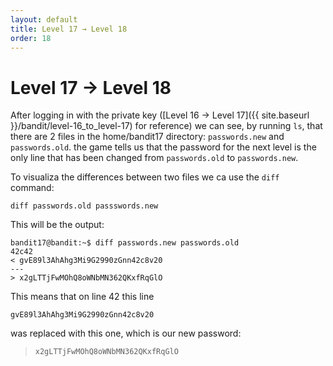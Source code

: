 ```yaml
---
layout: default
title: Level 17 → Level 18
order: 18
---
```


# Level 17 → Level 18
After logging in with the private key ([Level 16 → Level 17]({{ site.baseurl }}/bandit/level-16_to_level-17) for reference) we can see, by running `ls`, that there are 2 files in the home/bandit17 directory:
`passwords.new` and `passwords.old`. the game tells us that the password for the next level is the only line that has been changed from `passwords.old` to `passwords.new`.

To visualiza the differences between two files we ca use the `diff` command:

`diff passwords.old passswords.new`

This will be the output:

```
bandit17@bandit:~$ diff passwords.new passwords.old
42c42
< gvE89l3AhAhg3Mi9G2990zGnn42c8v20
---
> x2gLTTjFwMOhQ8oWNbMN362QKxfRqGlO
```

This means that on line 42 this line

`gvE89l3AhAhg3Mi9G2990zGnn42c8v20`

was replaced with this one, which is our new password:

> `x2gLTTjFwMOhQ8oWNbMN362QKxfRqGlO`